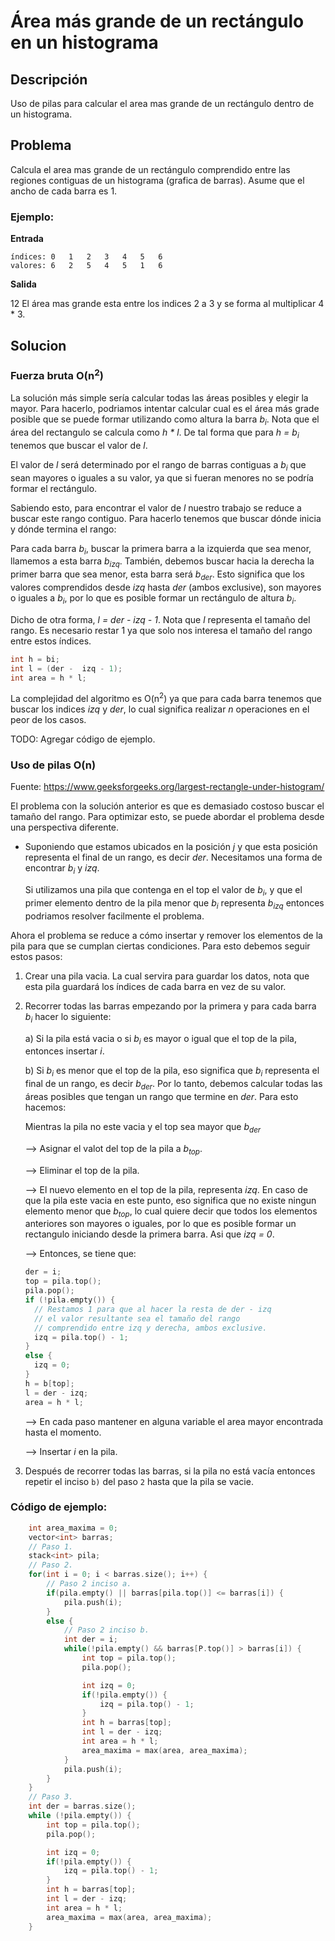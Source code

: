 # Área más grande de un rectángulo en un histograma

## Descripción
Uso de pilas para calcular el area mas grande de un rectángulo
dentro de un histograma.

## Problema
Calcula el area mas grande de un rectángulo comprendido entre
las regiones contiguas de un histograma (grafica de barras).
Asume que el ancho de cada barra es 1.

### Ejemplo:

**Entrada**

```
índices: 0   1   2   3   4   5   6
valores: 6   2   5   4   5   1   6
```

**Salida**

12
El área mas grande esta entre los indices 2 a 3 y se forma al multiplicar 4 * 3.

## Solucion

### Fuerza bruta O(n<sup>2</sup>)

La solución más simple sería calcular todas las áreas posibles y elegir la mayor. Para hacerlo, podriamos intentar calcular cual es el área más grade posible que se puede formar utilizando como altura la barra *b<sub>i</sub>*.
Nota que el área del rectangulo se calcula como *h \* l*. 
De tal forma que para *h = b<sub>i</sub>* tenemos que buscar el valor de *l*.

El valor de *l* será determinado por el rango de barras contiguas a *b<sub>i</sub>* que sean mayores o iguales a su valor, ya que si fueran menores no se podría formar el rectángulo.

Sabiendo esto, para encontrar el valor de *l* nuestro trabajo se reduce a buscar este rango contiguo. Para hacerlo tenemos que buscar dónde inicia y dónde termina el rango:

Para cada barra *b<sub>i</sub>*, buscar la primera barra a la izquierda que sea menor, llamemos a esta barra *b<sub>izq</sub>*. También, debemos buscar hacia la derecha la primer barra que sea menor, esta barra será *b<sub>der</sub>*.
Esto significa que los valores comprendidos desde *izq* hasta *der* (ambos exclusive), son mayores o iguales a *b<sub>i</sub>*, por lo que es posible formar un rectángulo de altura *b<sub>i</sub>*.

Dicho de otra forma, *l = der - izq - 1*. Nota que *l* representa el tamaño del rango. Es necesario restar 1 ya que solo nos interesa el tamaño del rango entre estos índices.

```c++
int h = bi;
int l = (der -  izq - 1);
int area = h * l;
```

La complejidad del algoritmo es O(n<sup>2</sup>) ya que para cada barra tenemos que buscar los indices *izq* y *der*, lo cual significa realizar *n* operaciones en el peor de los casos.

TODO: Agregar código de ejemplo.

### Uso de pilas O(n)
Fuente: https://www.geeksforgeeks.org/largest-rectangle-under-histogram/

El problema con la solución anterior es que es demasiado costoso buscar el tamaño del rango. Para optimizar esto, se puede abordar el problema desde una perspectiva diferente.

- Suponiendo que estamos ubicados en la posición *j* y que esta posición representa el final de un rango, es decir *der*. Necesitamos una forma de encontrar *b<sub>i</sub>* y *izq*.

    Si utilizamos una pila que contenga en el top el valor de *b<sub>i</sub>*, y que el primer elemento dentro de la pila menor que *b<sub>i</sub>* representa *b<sub>izq</sub>* entonces podriamos resolver facilmente el problema.

Ahora el problema se reduce a cómo insertar y remover los elementos de la pila para que se cumplan ciertas condiciones. Para esto debemos seguir estos pasos:

1. Crear una pila vacia. La cual servira para guardar los datos, nota que esta pila guardará los índices de cada barra en vez de su valor.
2. Recorrer todas las barras empezando por la primera y para cada barra *b<sub>i</sub>* hacer lo siguiente:
    
    a) Si la pila está vacia o si *b<sub>i</sub>* es mayor o igual que el top de la pila, entonces insertar *i*.

    b) Si *b<sub>i</sub>* es menor que el top de la pila, eso significa que *b<sub>i</sub>* representa el final de un rango, es decir *b<sub>der</sub>*. Por lo tanto, debemos calcular todas las áreas posibles que tengan un rango que termine en *der*. Para esto hacemos:
    
    Mientras la pila no este vacia y el top sea mayor que *b<sub>der</sub>*
      
      --> Asignar el valot del top de la pila a *b<sub>top</sub>*.
      
      --> Eliminar el top de la pila.

      --> El nuevo elemento en el top de la pila, representa *izq*. En caso de  que la pila este vacia en este punto, eso significa que no existe ningun elemento menor que *b<sub>top</sub>*, lo cual quiere decir que todos los elementos anteriores son mayores o iguales, por lo que es posible formar un rectangulo iniciando desde la primera barra. Asi que *izq = 0*.
      
      --> Entonces, se tiene que:
      ```c++
      der = i;
      top = pila.top();
      pila.pop();
      if (!pila.empty()) {
        // Restamos 1 para que al hacer la resta de der - izq
        // el valor resultante sea el tamaño del rango
        // comprendido entre izq y derecha, ambos exclusive.
        izq = pila.top() - 1;
      }
      else {
        izq = 0;
      }
      h = b[top];
      l = der - izq;
      area = h * l;
      ```
      --> En cada paso mantener en alguna variable el area mayor encontrada hasta el momento.

      --> Insertar *i* en la pila.
    

3. Después de recorrer todas las barras, si la pila no está vacía entonces repetir el inciso `b)` del paso `2` hasta que la pila se vacie.


### Código de ejemplo:

```c++
    int area_maxima = 0;
    vector<int> barras;
    // Paso 1.
    stack<int> pila;
    // Paso 2.
	for(int i = 0; i < barras.size(); i++) {
        // Paso 2 inciso a.
		if(pila.empty() || barras[pila.top()] <= barras[i]) {
			pila.push(i);
		}
		else {
            // Paso 2 inciso b.
            int der = i;
			while(!pila.empty() && barras[P.top()] > barras[i]) {
				int top = pila.top();
				pila.pop();

                int izq = 0;
				if(!pila.empty()) {
                    izq = pila.top() - 1;
                }
                int h = barras[top];
                int l = der - izq;
				int area = h * l;	
				area_maxima = max(area, area_maxima);
			}
			pila.push(i);
		}		
	}
	// Paso 3.
    int der = barras.size();
	while (!pila.empty()) {
		int top = pila.top();
        pila.pop();

        int izq = 0;
        if(!pila.empty()) {
            izq = pila.top() - 1;
        }
        int h = barras[top];
        int l = der - izq;
        int area = h * l;	
        area_maxima = max(area, area_maxima);
	}


```
      
    








